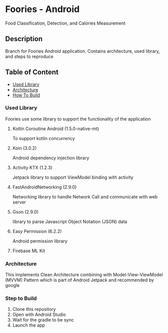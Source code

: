 
# Foories - Android
Food Classification, Detection, and Calories Measurement

## Description
Branch for Foories  Android application. Contains architecture, used library, and steps to reproduce

## Table of Content

- [Used Library](#used-library)
- [Architecture](#architecture)
- [How To Build](#step-to-build)


### Used Library 
Foories use some library to support the functionality of the application

1. Kotlin Coroutine Android (1.5.0-native-mt)

	To support kotlin concurrency 
	
2. Koin (3.0.2)

	Android dependency injection library
	
3. Activity KTX (1.2.3)

	Jetpack library to support ViewModel binding with activity
	
4. FastAndroidNetworking (2.9.0)

	Networking library to handle Network Call and communicate with web server
	
5. Gson (2.9.0)

	library to parse Javascript Object Notation (JSON) data
	
6. Easy Permission (6.2.2)

	Android permission library
	
7. Firebase ML Kit


### Architecture
This implements Clean Architecture combining with Model-View-ViewModel (MVVM) 
Pattern which is part of Android Jetpack and recommended by google

### Step to Build

1. Clone this repository
2. Open with Android Studio 
3. Wait for the gradle to be sync
4. Launch the app

